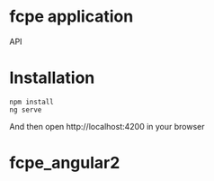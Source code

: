 # fcpe application
API 

# Installation
```
npm install
ng serve
```
And then open http://localhost:4200 in your browser
# fcpe_angular2
